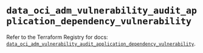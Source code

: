# `data_oci_adm_vulnerability_audit_application_dependency_vulnerability`

Refer to the Terraform Registry for docs: [`data_oci_adm_vulnerability_audit_application_dependency_vulnerability`](https://registry.terraform.io/providers/oracle/oci/6.37.0/docs/data-sources/adm_vulnerability_audit_application_dependency_vulnerability).
